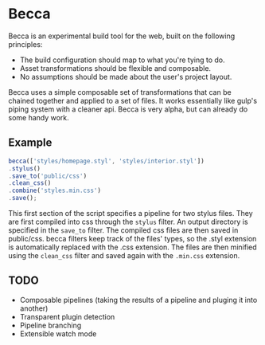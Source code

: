 # Becca

Becca is an experimental build tool for the web, built on the following principles:

- The build configuration should map to what you're tying to do.
- Asset transformations should be flexible and composable.
- No assumptions should be made about the user's project layout.

Becca uses a simple composable set of transformations that can be chained together and applied to a set of files. It works essentially like gulp's piping system with a cleaner api. Becca is very alpha, but can already do some handy work.

## Example

```javascript
becca(['styles/homepage.styl', 'styles/interior.styl'])
.stylus()
.save_to('public/css')
.clean_css()
.combine('styles.min.css')
.save();
```

This first section of the script specifies a pipeline for two stylus files. They are first compiled into css through the `stylus` filter. An output directory is specified in the `save_to` filter. The compiled css files are then saved in public/css. becca filters keep track of the files' types, so the .styl extension is automatically replaced with the .css extension. The files are then minified using the `clean_css` filter and saved again with the `.min.css` extension.


## TODO

- Composable pipelines (taking the results of a pipeline and pluging it into another)
- Transparent plugin detection
- Pipeline branching
- Extensible watch mode
